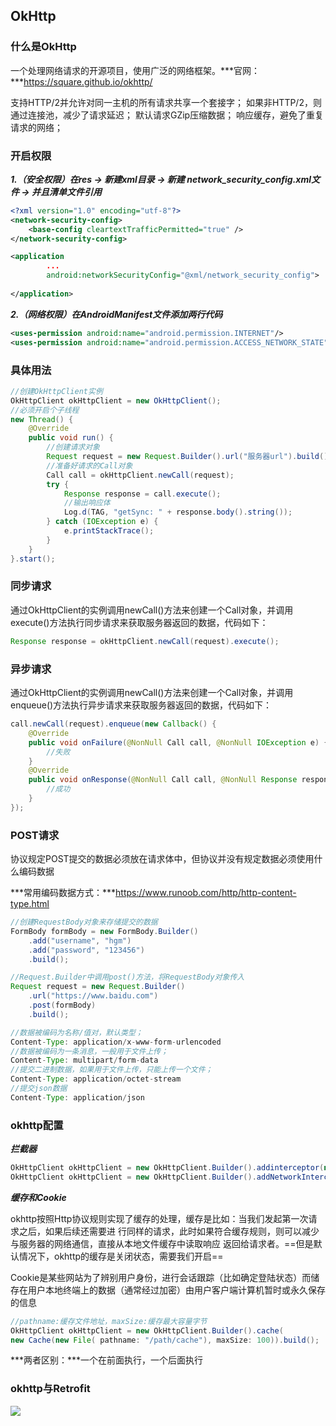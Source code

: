 ## OkHttp

### 什么是OkHttp

一个处理网络请求的开源项目，使用广泛的网络框架。***官网：***https://square.github.io/okhttp/

支持HTTP/2并允许对同一主机的所有请求共享一个套接字；
如果非HTTP/2，则通过连接池，减少了请求延迟；
默认请求GZip压缩数据；
响应缓存，避免了重复请求的网络；



### 开启权限

***1.（安全权限）在res -> 新建xml目录 -> 新建 network_security_config.xml文件  -> 并且清单文件引用***

```xml
<?xml version="1.0" encoding="utf-8"?>
<network-security-config>
    <base-config cleartextTrafficPermitted="true" />
</network-security-config>
```

```xml
<application
		...
		android:networkSecurityConfig="@xml/network_security_config">
		
</application>
```

***2.（网络权限）在AndroidManifest文件添加两行代码***

```xml
<uses-permission android:name="android.permission.INTERNET"/>
<uses-permission android:name="android.permission.ACCESS_NETWORK_STATE" />
```



### 具体用法

```java
//创建OkHttpClient实例
OkHttpClient okHttpClient = new OkHttpClient();
//必须开启个子线程
new Thread() {
    @Override
    public void run() {
        //创建请求对象
        Request request = new Request.Builder().url("服务器url").build();
		//准备好请求的Call对象
		Call call = okHttpClient.newCall(request);
		try {
		    Response response = call.execute();
            //输出响应体
		    Log.d(TAG, "getSync: " + response.body().string());
		} catch (IOException e) {
		    e.printStackTrace();
		}
	}
}.start();
```



### 同步请求

通过OkHttpClient的实例调用newCall()方法来创建一个Call对象，并调用execute()方法执行同步请求来获取服务器返回的数据，代码如下：

```java
Response response = okHttpClient.newCall(request).execute();
```



### 异步请求

通过OkHttpClient的实例调用newCall()方法来创建一个Call对象，并调用enqueue()方法执行异步请求来获取服务器返回的数据，代码如下：

```java
call.newCall(request).enqueue(new Callback() {
    @Override
    public void onFailure(@NonNull Call call, @NonNull IOException e) {
		//失败
    }
    @Override
    public void onResponse(@NonNull Call call, @NonNull Response response) throws IOException {
		//成功
	}
});
```



### POST请求

协议规定POST提交的数据必须放在请求体中，但协议并没有规定数据必须使用什么编码数据

***常用编码数据方式：***https://www.runoob.com/http/http-content-type.html

```java
//创建RequestBody对象来存储提交的数据
FormBody formBody = new FormBody.Builder()
    .add("username", "hgm")
    .add("password", "123456")
    .build();

//Request.Builder中调用post()方法，将RequestBody对象传入
Request request = new Request.Builder()
    .url("https://www.baidu.com")
    .post(formBody)
    .build();
```

```java
//数据被编码为名称/值对，默认类型；
Content-Type: application/x-www-form-urlencoded
//数据被编码为一条消息，一般用于文件上传；
Content-Type: multipart/form-data
//提交二进制数据，如果用于文件上传，只能上传一个文件；
Content-Type: application/octet-stream
//提交json数据
Content-Type: application/json
```



### okhttp配置

***拦截器***

```java
OkHttpClient okHttpClient = new OkHttpClient.Builder().addinterceptor(new XXX).build();
OkHttpClient okHttpClient = new OkHttpClient.Builder().addNetworkInterceptor(new XXX).build();
```

***缓存和Cookie***

okhttp按照Http协议规则实现了缓存的处理，缓存是比如：当我们发起第一次请求之后，如果后续还需要进
行同样的请求，此时如果符合缓存规则，则可以减少与服务器的网络通信，直接从本地文件缓存中读取响应
返回给请求者。==但是默认情况下，okhttp的缓存是关闭状态，需要我们开启==

Cookie是某些网站为了辨别用户身份，进行会话跟踪（比如确定登陆状态）而储存在用户本地终端上的数据（通常经过加密）由用户客户端计算机暂时或永久保存的信息

```java
//pathname:缓存文件地址，maxSize:缓存最大容量字节
OkHttpClient okHttpClient = new OkHttpClient.Builder().cache(
new Cache(new File( pathname: "/path/cache"), maxSize: 100)).build();
```

***两者区别：***一个在前面执行，一个后面执行



### okhttp与Retrofit

<img src="https://img-blog.csdnimg.cn/20210407144559955.png?x-oss-process=image/watermark,type_ZmFuZ3poZW5naGVpdGk,shadow_10,text_aHR0cHM6Ly9ibG9nLmNzZG4ubmV0L3FxXzMwNjIxMzMz,size_16,color_FFFFFF,t_70"/>
